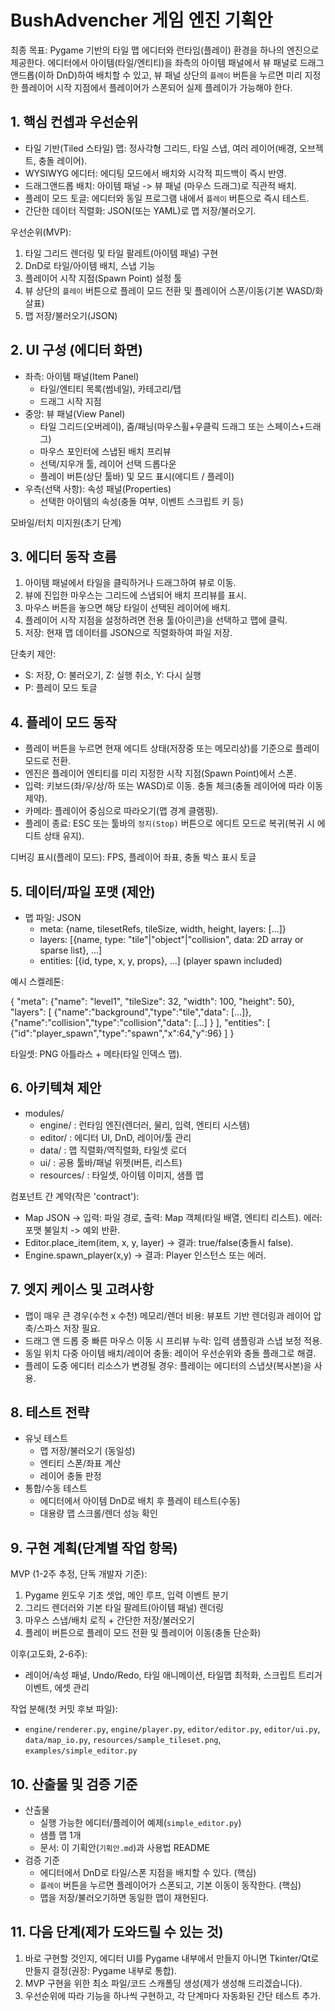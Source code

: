 
# BushAdvencher 게임 엔진 기획안

최종 목표: Pygame 기반의 타일 맵 에디터와 런타임(플레이) 환경을 하나의 엔진으로 제공한다. 에디터에서 아이템(타일/엔티티)을 좌측의 아이템 패널에서 뷰 패널로 드래그앤드롭(이하 DnD)하여 배치할 수 있고, 뷰 패널 상단의 `플레이` 버튼을 누르면 미리 지정한 플레이어 시작 지점에서 플레이어가 스폰되어 실제 플레이가 가능해야 한다.

## 1. 핵심 컨셉과 우선순위
- 타일 기반(Tiled 스타일) 맵: 정사각형 그리드, 타일 스냅, 여러 레이어(배경, 오브젝트, 충돌 레이어).
- WYSIWYG 에디터: 에디팅 모드에서 배치와 시각적 피드백이 즉시 반영.
- 드래그앤드롭 배치: 아이템 패널 -> 뷰 패널 (마우스 드래그)로 직관적 배치.
- 플레이 모드 토글: 에디터와 동일 프로그램 내에서 `플레이` 버튼으로 즉시 테스트.
- 간단한 데이터 직렬화: JSON(또는 YAML)로 맵 저장/불러오기.

우선순위(MVP):
1) 타일 그리드 렌더링 및 타일 팔레트(아이템 패널) 구현
2) DnD로 타일/아이템 배치, 스냅 기능
3) 플레이어 시작 지점(Spawn Point) 설정 툴
4) 뷰 상단의 `플레이` 버튼으로 플레이 모드 전환 및 플레이어 스폰/이동(기본 WASD/화살표)
5) 맵 저장/불러오기(JSON)

## 2. UI 구성 (에디터 화면)
- 좌측: 아이템 패널(Item Panel)
	- 타일/엔티티 목록(썸네일), 카테고리/탭
	- 드래그 시작 지점
- 중앙: 뷰 패널(View Panel)
	- 타일 그리드(오버레이), 줌/패닝(마우스휠+우클릭 드래그 또는 스페이스+드래그)
	- 마우스 포인터에 스냅된 배치 프리뷰
	- 선택/지우개 툴, 레이어 선택 드롭다운
	- 플레이 버튼(상단 툴바) 및 모드 표시(에디트 / 플레이)
- 우측(선택 사항): 속성 패널(Properties)
	- 선택한 아이템의 속성(충돌 여부, 이벤트 스크립트 키 등)

모바일/터치 미지원(초기 단계)

## 3. 에디터 동작 흐름
1. 아이템 패널에서 타일을 클릭하거나 드래그하여 뷰로 이동.
2. 뷰에 진입한 마우스는 그리드에 스냅되어 배치 프리뷰를 표시.
3. 마우스 버튼을 놓으면 해당 타일이 선택된 레이어에 배치.
4. 플레이어 시작 지점을 설정하려면 전용 툴(아이콘)을 선택하고 맵에 클릭.
5. 저장: 현재 맵 데이터를 JSON으로 직렬화하여 파일 저장.

단축키 제안:
- S: 저장, O: 불러오기, Z: 실행 취소, Y: 다시 실행
- P: 플레이 모드 토글

## 4. 플레이 모드 동작
- 플레이 버튼을 누르면 현재 에디트 상태(저장중 또는 메모리상)를 기준으로 플레이 모드로 전환.
- 엔진은 플레이어 엔티티를 미리 지정한 시작 지점(Spawn Point)에서 스폰.
- 입력: 키보드(좌/우/상/하 또는 WASD)로 이동. 충돌 체크(충돌 레이어에 따라 이동 제약).
- 카메라: 플레이어 중심으로 따라오기(맵 경계 클램핑).
- 플레이 종료: ESC 또는 툴바의 `정지(Stop)` 버튼으로 에디트 모드로 복귀(복귀 시 에디트 상태 유지).

디버깅 표시(플레이 모드): FPS, 플레이어 좌표, 충돌 박스 표시 토글

## 5. 데이터/파일 포맷 (제안)
- 맵 파일: JSON
	- meta: {name, tilesetRefs, tileSize, width, height, layers: [...]}
	- layers: [{name, type: "tile"|"object"|"collision", data: 2D array or sparse list}, ...]
	- entities: [{id, type, x, y, props}, ...] (player spawn included)

예시 스켈레톤:

{
	"meta": {"name": "level1", "tileSize": 32, "width": 100, "height": 50},
	"layers": [ {"name":"background","type":"tile","data": [...]}, {"name":"collision","type":"collision","data": [...] } ],
	"entities": [ {"id":"player_spawn","type":"spawn","x":64,"y":96} ]
}

타일셋: PNG 아틀라스 + 메타(타일 인덱스 맵).

## 6. 아키텍쳐 제안
- modules/
	- engine/ : 런타임 엔진(렌더러, 물리, 입력, 엔티티 시스템)
	- editor/ : 에디터 UI, DnD, 레이어/툴 관리
	- data/ : 맵 직렬화/역직렬화, 타일셋 로더
	- ui/ : 공용 툴바/패널 위젯(버튼, 리스트)
	- resources/ : 타일셋, 아이템 이미지, 샘플 맵

컴포넌트 간 계약(작은 'contract'):
- Map JSON -> 입력: 파일 경로, 출력: Map 객체(타일 배열, 엔티티 리스트). 에러: 포맷 불일치 -> 예외 반환.
- Editor.place_item(item, x, y, layer) -> 결과: true/false(충돌시 false).
- Engine.spawn_player(x,y) -> 결과: Player 인스턴스 또는 에러.

## 7. 엣지 케이스 및 고려사항
- 맵이 매우 큰 경우(수천 x 수천) 메모리/렌더 비용: 뷰포트 기반 렌더링과 레이어 압축/스파스 저장 필요.
- 드래그 앤 드롭 중 빠른 마우스 이동 시 프리뷰 누락: 입력 샘플링과 스냅 보정 적용.
- 동일 위치 다중 아이템 배치/레이어 충돌: 레이어 우선순위와 충돌 플래그로 해결.
- 플레이 도중 에디터 리소스가 변경될 경우: 플레이는 에디터의 스냅샷(복사본)을 사용.

## 8. 테스트 전략
- 유닛 테스트
	- 맵 저장/불러오기 (동일성)
	- 엔티티 스폰/좌표 계산
	- 레이어 충돌 판정
- 통합/수동 테스트
	- 에디터에서 아이템 DnD로 배치 후 플레이 테스트(수동)
	- 대용량 맵 스크롤/렌더 성능 확인

## 9. 구현 계획(단계별 작업 항목)
MVP (1-2주 추정, 단독 개발자 기준):
1. Pygame 윈도우 기초 셋업, 메인 루프, 입력 이벤트 분기
2. 그리드 렌더러와 기본 타일 팔레트(아이템 패널) 렌더링
3. 마우스 스냅/배치 로직 + 간단한 저장/불러오기
4. 플레이 버튼으로 플레이 모드 전환 및 플레이어 이동(충돌 단순화)

이후(고도화, 2-6주):
- 레이어/속성 패널, Undo/Redo, 타일 애니메이션, 타일맵 최적화, 스크립트 트리거 이벤트, 에셋 관리

작업 분해(첫 커밋 후보 파일):
- `engine/renderer.py`, `engine/player.py`, `editor/editor.py`, `editor/ui.py`, `data/map_io.py`, `resources/sample_tileset.png`, `examples/simple_editor.py`

## 10. 산출물 및 검증 기준
- 산출물
	- 실행 가능한 에디터/플레이어 예제(`simple_editor.py`)
	- 샘플 맵 1개
	- 문서: 이 기획안(`기획안.md`)과 사용법 README
- 검증 기준
	- 에디터에서 DnD로 타일/스폰 지점을 배치할 수 있다. (핵심)
	- `플레이` 버튼을 누르면 플레이어가 스폰되고, 기본 이동이 동작한다. (핵심)
	- 맵을 저장/불러오기하면 동일한 맵이 재현된다.

## 11. 다음 단계(제가 도와드릴 수 있는 것)
1. 바로 구현할 것인지, 에디터 UI를 Pygame 내부에서 만들지 아니면 Tkinter/Qt로 만들지 결정(권장: Pygame 내부로 통합).
2. MVP 구현을 위한 최소 파일/코드 스캐폴딩 생성(제가 생성해 드리겠습니다).
3. 우선순위에 따라 기능을 하나씩 구현하고, 각 단계마다 자동화된 간단 테스트 추가.